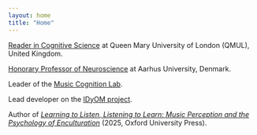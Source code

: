 ```yaml
---
layout: home
title: "Home"
---
```


<a href="https://www.seresearch.qmul.ac.uk/chcc/people/mpearce">Reader in Cognitive Science</a> at Queen Mary University of London (QMUL), United Kingdom.

<a href="https://pure.au.dk/portal/en/persons/marcus-pearce(f0db7f72-b766-44d2-aece-e5f85ddbf172).html">Honorary Professor of Neuroscience</a> at Aarhus University, Denmark.

Leader of the <a href="http://music-cognition.eecs.qmul.ac.uk">Music Cognition Lab</a>.

Lead developer on the <a href="https://www.marcus-pearce.com/idyom">IDyOM project</a>.

Author of <a href="https://global.oup.com/academic/product/learning-to-listen-listening-to-learn-9780198848004"><i>Learning to Listen, Listening to Learn: Music Perception and the Psychology of Enculturation</i></a> (2025, Oxford University Press).




